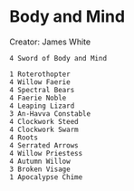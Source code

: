 Body and Mind
=============

Creator: James White


    4 Sword of Body and Mind
    
    1 Roterothopter
    4 Willow Faerie
    4 Spectral Bears
    4 Faerie Noble
    4 Leaping Lizard
    3 An-Havva Constable
    4 Clockwork Steed
    4 Clockwork Swarm
    4 Roots
    4 Serrated Arrows
    4 Willow Priestess
    4 Autumn Willow
    3 Broken Visage
    1 Apocalypse Chime
